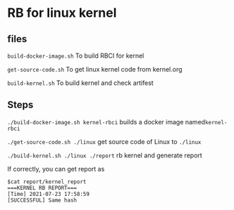 # RB for linux kernel

## files
`build-docker-image.sh` To build RBCI for kernel

`get-source-code.sh` To get linux kernel code from kernel.org

`build-kernel.sh` To build kernel and check artifest

## Steps
`./build-docker-image.sh kernel-rbci` builds a docker image named`kernel-rbci`

`./get-source-code.sh ./linux` get source code of Linux to `./linux`

`./build-kernel.sh ./linux ./report` rb kernel and generate report

If correctly, you can get report as
```plaintext
$cat report/kernel_report 
===KERNEL RB REPORT===
[Time] 2021-07-23 17:58:59
[SUCCESSFUL] Same hash
```